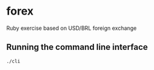 # forex
Ruby exercise based on USD/BRL foreign exchange

## Running the command line interface

`./cli`
